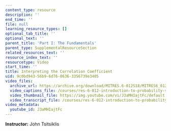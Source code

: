 ```yaml
---
content_type: resource
description: ''
end_time: ''
file: null
learning_resource_types: []
optional_tab_title: ''
optional_text: ''
parent_title: 'Part I: The Fundamentals'
parent_type: SupplementalResourceSection
related_resources_text: ''
resource_index_text: ''
resourcetype: Video
start_time: ''
title: Interpreting the Correlation Coefficient
uid: 9c0bd943-56b9-6d76-8636-3356739e3405
video_files:
  archive_url: https://archive.org/download/MITRES.6-012S18/MITRES6_012S18_L12-10_300k.mp4
  video_captions_file: /courses/res-6-012-introduction-to-probability-spring-2018/9f3c71d954aa525393381bfd4976289e_J3aMHIajtFc.vtt
  video_thumbnail_file: https://img.youtube.com/vi/J3aMHIajtFc/default.jpg
  video_transcript_file: /courses/res-6-012-introduction-to-probability-spring-2018/649663827cbdbbe99e528ee302da172f_J3aMHIajtFc.pdf
video_metadata:
  youtube_id: J3aMHIajtFc
---
```


**Instructor:** John Tsitsiklis